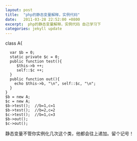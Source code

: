 ```yaml
---
layout: post
title:  "php的静态变量解释，实例代码"
date:   2011-03-28 22:52:00 +0800
excerpt:  php的静态变量解释，实例代码 自己学习下
categories: jekyll update
---   
```

<!--markdown-->    class A{
      var $b = 0;
      static private $c = 0;
      public function test(){
         $this->b ++;
         self::$c ++;
      }
      public function out(){
        echo $this->b, "\n", self::$c, "\n";
      }
    }
    $b = new A;
    $c = new A;
    $b->test();  //b=1,c=1
    $b->test();  //b=2,c=2
    $c->test();  //b=1,c=3
    $b->out();
    $c->out();

静态变量不管你实例化几次这个类，他都会往上递加。留个记号！

